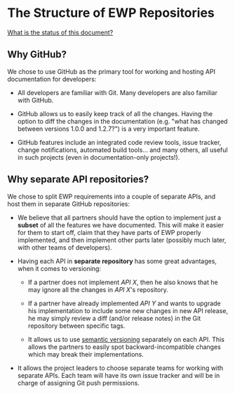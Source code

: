 The Structure of EWP Repositories
=================================

[What is the status of this document?](statuses.md)


Why GitHub?
-----------

We chose to use GitHub as the primary tool for working and hosting API
documentation for developers:

 * All developers are familiar with Git. Many developers are also familiar with
   GitHub.

 * GitHub allows us to easily keep track of all the changes. Having the option
   to diff the changes in the documentation (e.g. "what has changed between
   versions 1.0.0 and 1.2.7?") is a very important feature.

 * GitHub features include an integrated code review tools, issue tracker,
   change notifications, automated build tools... and many others, all useful
   in such projects (even in documentation-only projects!).


Why separate API repositories?
------------------------------

We chose to split EWP requirements into a couple of separate APIs, and host
them in separate GitHub repositories:

 * We believe that all partners should have the option to implement just
   a **subset** of all the features we have documented. This will make it
   easier for them to start off, claim that they have parts of EWP properly
   implemented, and then implement other parts later (possibly much later, with
   other teams of developers).

 * Having each API in **separate repository** has some great advantages, when
   it comes to versioning:

   - If a partner does not implement *API X*, then he also knows that he may
     ignore all the changes in *API X*'s repository.

   - If a partner have already implemented *API Y* and wants to upgrade his
     implementation to include some new changes in new API release, he may
     simply review a diff (and/or release notes) in the Git repository between
     specific tags.

   - It allows us to use [semantic versioning](http://semver.org/) separately
     on each API. This allows the partners to easily spot backward-incompatible
     changes which may break their implementations.

 * It allows the project leaders to choose separate teams for working with
   separate APIs. Each team will have its own issue tracker and will be in
   charge of assigning Git push permissions.

